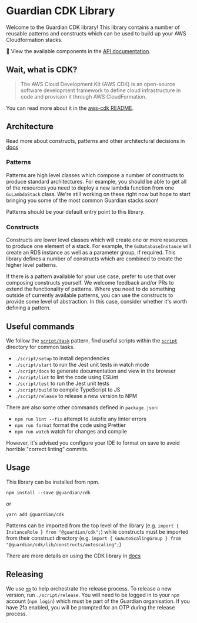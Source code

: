 # Guardian CDK Library

Welcome to the Guardian CDK library! This library contains a number of reusable patterns and constructs which can be used to build up your AWS Cloudformation stacks.

📖 View the available components in the [API documentation](https://guardian.github.io/cdk/).

## Wait, what is CDK?

> The AWS Cloud Development Kit (AWS CDK) is an open-source software development framework to define cloud infrastructure in code and provision it through AWS CloudFormation.

You can read more about it in the [aws-cdk README](https://github.com/aws/aws-cdk).

## Architecture

Read more about constructs, patterns and other architectural decisions in [docs](docs)

### Patterns

Patterns are high level classes which compose a number of constructs to produce standard architectures. For example, you should be able to get all of the resources you need to deploy a new lambda function from one `GuLambdaStack` class. We're still working on these right now but hope to start bringing you
some of the most common Guardian stacks soon!

Patterns should be your default entry point to this library.

### Constructs

Constructs are lower level classes which will create one or more resources to produce one element of a stack. For example, the `GuDatabaseInstance` will create an RDS instance as well as a parameter group, if required. This library defines a number of constructs which are combined to create the higher level patterns.

If there is a pattern available for your use case, prefer to use that over composing constructs yourself. We welcome feedback and/or PRs to extend the functionality of patterns. Where you need to do something outside of currently available patterns, you can use the constructs to provide some level of abstraction. In this case, consider whether it's worth defining a pattern.

## Useful commands

We follow the [`script/task`](https://github.com/github/scripts-to-rule-them-all) pattern,
find useful scripts within the [`script`](./script) directory for common tasks.

- `./script/setup` to install dependencies
- `./script/start` to run the Jest unit tests in watch mode
- `./script/docs` to generate documentation and view in the browser
- `./script/lint` to lint the code using ESLint
- `./script/test` to run the Jest unit tests
- `./script/build` to compile TypeScript to JS
- `./script/release` to release a new version to NPM

There are also some other commands defined in `package.json`:

- `npm run lint --fix` attempt to autofix any linter errors
- `npm run format` format the code using Prettier
- `npm run watch` watch for changes and compile

However, it's advised you configure your IDE to format on save to avoid horrible "correct linting" commits.

## Usage

This library can be installed from npm.

```
npm install --save @guardian/cdk
```

or

```
yarn add @guardian/cdk
```

Patterns can be imported from the top level of the library (e.g. `import { InstanceRole } from "@guardian/cdk";`) while constructs must be imported from their construct directory (e.g. `import { GuAutoScalingGroup } from "@guardian/cdk/lib/constructs/autoscaling";`)

There are more details on using the CDK library in [docs](docs)

## Releasing

We use [`np`](https://www.npmjs.com/package/np) to help orchestrate the release process.
To release a new version, run `./script/release`. You will need to be logged in to your `npm` account (`npm login`) which must be part of the Guardian organisation. If you have 2fa enabled, you will be prompted for an OTP during the release process.
